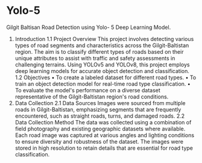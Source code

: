 # Yolo-5
Gilgit Baltisan Road Detection using Yolo- 5 Deep Learning Model.

1. Introduction
1.1 Project Overview
This project involves detecting various types of road segments and characteristics across the Gilgit-Baltistan region. The aim is to classify different types of roads based on their unique attributes to assist with traffic and safety assessments in challenging terrains. Using YOLOv5 and YOLOv8, this project employs deep learning models for accurate object detection and classification.
1.2 Objectives
•	To create a labeled dataset for different road types.
•	To train an object detection model for real-time road type classification.
•	To evaluate the model's performance on a diverse dataset representative of the Gilgit-Baltistan region's road conditions.
2. Data Collection
2.1 Data Sources
Images were sourced from multiple roads in Gilgit-Baltistan, emphasizing segments that are frequently encountered, such as straight roads, turns, and damaged roads.
2.2 Data Collection Method
The data was collected using a combination of field photography and existing geographic datasets where available. Each road image was captured at various angles and lighting conditions to ensure diversity and robustness of the dataset. The images were stored in high resolution to retain details that are essential for road type classification.

